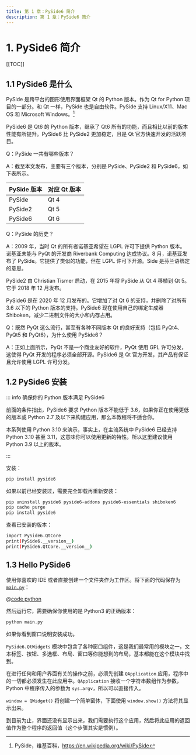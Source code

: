 ```yaml
---
title: 第 1 章：PySide6 简介
description: 第 1 章：PySide6 简介
---
```


# 1. PySide6 简介

[[TOC]]

## 1.1 PySide6 是什么

PySide 是跨平台的图形使用界面框架 Qt 的 Python 版本。作为 Qt for Python 项目的一部分。和 Qt 一样，PySide 也是自由软件。PySide 支持 Linux/X11、Mac OS 和 Microsoft Windows。[^1]

[^1]: PySide，维基百科，<https://en.wikipedia.org/wiki/PySide>

PySide6 是 Qt6 的 Python 版本，继承了 Qt6 所有的功能，而且相比以前的版本性能有所提升。PySide6 比 PySide2 更加稳定，且是 Qt 官方快速开发的活跃项目。

Q：PySide 一共有哪些版本？

A：截至本文发布，主要有三个版本，分别是 PySide、PySide2 和 PySide6，如下表所示。

| PySide 版本 | 对应 Qt 版本 |
| ----------- | ------------ |
| PySide      | Qt 4         |
| PySide2     | Qt 5         |
| PySide6     | Qt 6         |

Q：PySide 的历史？

A：2009 年，当时 Qt 的所有者诺基亚希望在 LGPL 许可下提供 Python 版本。诺基亚未能与 PyQt 的开发商 Riverbank Computing 达成协议。8 月，诺基亚发布了 PySide。它提供了类似的功能，但在 LGPL 许可下开源。Side 是芬兰语绑定的意思。

PySide2 由 Christian Tismer 启动，在 2015 年将 PySide 从 Qt 4 移植到 Qt 5。它于 2018 年 12 月发布。

PySide6 是在 2020 年 12 月发布的。它增加了对 Qt 6 的支持，并删除了对所有 3.6 以下的 Python 版本的支持。PySide6 现在使用自己的绑定生成器 Shiboken，减少二进制文件的大小和内存占用。

Q：既然 PyQt 这么流行，甚至有各种不同版本 Qt 的良好支持（包括 PyQt4、PyQt5 和 PyQt6），为什么使用 PySide6？

A：正如上面所示，PyQt 不是一个商业友好的软件，PyQt 使用 GPL 许可分发，这使得 PyQt 开发的程序必须全部开源。PySide6 是 Qt 官方开发，其产品有保证且允许使用 LGPL 许可分发。

## 1.2 PySide6 安装

::: info 确保你的 Python 版本满足 PySide6

前面的条件指出，PySide6 要求 Python 版本不能低于 3.6，如果你正在使用更低的版本或 Python 2.7 及以下来构建应用，那么本教程将不适合你。

本系列使用 Python 3.10 来演示，事实上，在主流系统中 PySide6 已经支持 Python 3.10 甚至 3.11，这意味你可以使用更新的特性。所以这里建议使用 Python 3.9 以上的版本。

:::

安装：

```bash
pip install pyside6
```

如果以前已经安装过，需要完全卸载再重新安装：

```bash
pip uninstall pyside6 pyside6-addons pyside6-essentials shiboken6
pip cache purge
pip install pyside6
```

查看已安装的版本：

```bash
import PySide6.QtCore
print(PySide6.__version__)
print(PySide6.QtCore.__version__)
```

## 1.3 Hello PySide6

使用你喜欢的 IDE 或者直接创建一个文件夹作为工作区。将下面的代码保存为 [`main.py`](./src/main.py)：

@[code python](./src/main.py)

然后运行它，需要确保你使用的是 Python3 的正确版本：

```bash
python main.py
```

如果你看到窗口说明安装成功。

`PySide6.QtWidgets` 模块中包含了各种窗口组件，这是我们最常用的模块之一，文本标签、按钮、多选框、布局、窗口等你能想到的布局，基本都能在这个模块中找到。

在进行任何和用户界面有关的操作之前，必须先创建 `QApplication` 应用，程序中的一切都必须发生在此应用中。`QApplication` 接收一个字符串数组作为参数，Python 中程序传入的参数为 `sys.argv`，所以可以直接传入。

`window = QWidget()` 将创建一个简单窗体，下面使用 `window.show()` 方法将其显示出来。

到目前为止，界面还没有显示出来，我们需要执行这个应用，然后将此应用的返回值作为整个程序的返回值（这个步骤其实是惯例）。
